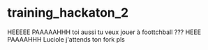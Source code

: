 # training_hackaton_2
HEEEEE PAAAAAHHH
toi aussi tu veux jouer à foottchball ???
HEEE PAAAAHHH 
Luciole j'attends ton fork pls
